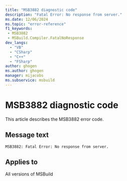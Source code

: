 ```yaml
---
title: "MSB3882 diagnostic code"
description: "Fatal Error: No response from server."
ms.date: 12/06/2024
ms.topic: "error-reference"
f1_keywords:
 - MSB3882
 - MSBuild.Compiler.FatalNoResponse
dev_langs:
  - "VB"
  - "CSharp"
  - "C++"
  - "FSharp"
author: ghogen
ms.author: ghogen
manager: mijacobs
ms.subservice: msbuild
---
```


# MSB3882 diagnostic code

<!-- :::ErrorDefinitionDescription::: -->
<!-- :::editable-content name="introDescription"::: -->
This article describes the MSB3882 error code.
<!-- :::editable-content-end::: -->

## Message text

```output
MSB3882: Fatal Error: No response from server.
```

<!-- :::editable-content name="postOutputDescription"::: -->
<!--
{StrBegin="MSB3882: "}
-->
<!-- :::editable-content-end::: -->
<!-- :::ErrorDefinitionDescription-end::: -->

## Applies to

All versions of MSBuild
